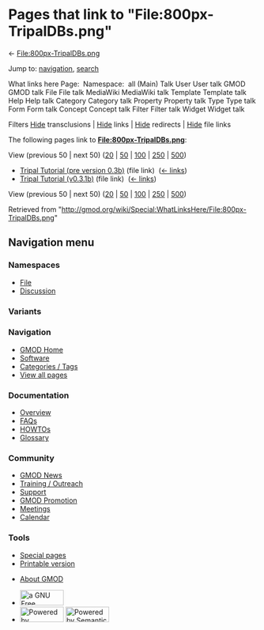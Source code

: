 <div id="mw-page-base" class="noprint">

</div>

<div id="mw-head-base" class="noprint">

</div>

<div id="content" class="mw-body" role="main">

<span id="top"></span>

<div id="mw-js-message" style="display:none;">

</div>



# <span dir="auto">Pages that link to "File:800px-TripalDBs.png"</span>

<div id="bodyContent">

<div id="contentSub">

←
[File:800px-TripalDBs.png](/wiki/File:800px-TripalDBs.png "File:800px-TripalDBs.png")

</div>

<div id="jump-to-nav" class="mw-jump">

Jump to: [navigation](#mw-navigation), [search](#p-search)

</div>

<div id="mw-content-text">

What links here Page:  Namespace:  all (Main) Talk User User talk GMOD
GMOD talk File File talk MediaWiki MediaWiki talk Template Template talk
Help Help talk Category Category talk Property Property talk Type Type
talk Form Form talk Concept Concept talk Filter Filter talk Widget
Widget talk

Filters
[Hide](/mediawiki/index.php?title=Special:WhatLinksHere/File:800px-TripalDBs.png&hidetrans=1 "Special:WhatLinksHere/File:800px-TripalDBs.png")
transclusions \|
[Hide](/mediawiki/index.php?title=Special:WhatLinksHere/File:800px-TripalDBs.png&hidelinks=1 "Special:WhatLinksHere/File:800px-TripalDBs.png")
links \|
[Hide](/mediawiki/index.php?title=Special:WhatLinksHere/File:800px-TripalDBs.png&hideredirs=1 "Special:WhatLinksHere/File:800px-TripalDBs.png")
redirects \|
[Hide](/mediawiki/index.php?title=Special:WhatLinksHere/File:800px-TripalDBs.png&hideimages=1 "Special:WhatLinksHere/File:800px-TripalDBs.png")
file links

The following pages link to
**[File:800px-TripalDBs.png](/wiki/File:800px-TripalDBs.png "File:800px-TripalDBs.png")**:

View (previous 50 \| next 50)
([20](/mediawiki/index.php?title=Special:WhatLinksHere/File:800px-TripalDBs.png&limit=20 "Special:WhatLinksHere/File:800px-TripalDBs.png")
\|
[50](/mediawiki/index.php?title=Special:WhatLinksHere/File:800px-TripalDBs.png&limit=50 "Special:WhatLinksHere/File:800px-TripalDBs.png")
\|
[100](/mediawiki/index.php?title=Special:WhatLinksHere/File:800px-TripalDBs.png&limit=100 "Special:WhatLinksHere/File:800px-TripalDBs.png")
\|
[250](/mediawiki/index.php?title=Special:WhatLinksHere/File:800px-TripalDBs.png&limit=250 "Special:WhatLinksHere/File:800px-TripalDBs.png")
\|
[500](/mediawiki/index.php?title=Special:WhatLinksHere/File:800px-TripalDBs.png&limit=500 "Special:WhatLinksHere/File:800px-TripalDBs.png"))

- [Tripal Tutorial (pre version
  0.3b)](/wiki/Tripal_Tutorial_(pre_version_0.3b) "Tripal Tutorial (pre version 0.3b)")
  (file link) ‎ <span class="mw-whatlinkshere-tools">([←
  links](/mediawiki/index.php?title=Special:WhatLinksHere&target=Tripal+Tutorial+%28pre+version+0.3b%29 "Special:WhatLinksHere"))</span>
- [Tripal Tutorial
  (v0.3.1b)](/wiki/Tripal_Tutorial_(v0.3.1b) "Tripal Tutorial (v0.3.1b)")
  (file link) ‎ <span class="mw-whatlinkshere-tools">([←
  links](/mediawiki/index.php?title=Special:WhatLinksHere&target=Tripal+Tutorial+%28v0.3.1b%29 "Special:WhatLinksHere"))</span>

View (previous 50 \| next 50)
([20](/mediawiki/index.php?title=Special:WhatLinksHere/File:800px-TripalDBs.png&limit=20 "Special:WhatLinksHere/File:800px-TripalDBs.png")
\|
[50](/mediawiki/index.php?title=Special:WhatLinksHere/File:800px-TripalDBs.png&limit=50 "Special:WhatLinksHere/File:800px-TripalDBs.png")
\|
[100](/mediawiki/index.php?title=Special:WhatLinksHere/File:800px-TripalDBs.png&limit=100 "Special:WhatLinksHere/File:800px-TripalDBs.png")
\|
[250](/mediawiki/index.php?title=Special:WhatLinksHere/File:800px-TripalDBs.png&limit=250 "Special:WhatLinksHere/File:800px-TripalDBs.png")
\|
[500](/mediawiki/index.php?title=Special:WhatLinksHere/File:800px-TripalDBs.png&limit=500 "Special:WhatLinksHere/File:800px-TripalDBs.png"))

</div>

<div class="printfooter">

Retrieved from
"<http://gmod.org/wiki/Special:WhatLinksHere/File:800px-TripalDBs.png>"

</div>

<div id="catlinks" class="catlinks catlinks-allhidden">

</div>

<div class="visualClear">

</div>

</div>

</div>

<div id="mw-navigation">

## Navigation menu

<div id="mw-head">



<div id="left-navigation">

<div id="p-namespaces" class="vectorTabs" role="navigation"
aria-labelledby="p-namespaces-label">

### Namespaces

- <span id="ca-nstab-image"><a href="/wiki/File:800px-TripalDBs.png" accesskey="c"
  title="View the file page [c]">File</a></span>
- <span id="ca-talk"><a
  href="/mediawiki/index.php?title=File_talk:800px-TripalDBs.png&amp;action=edit&amp;redlink=1"
  accesskey="t"
  title="Discussion about the content page [t]">Discussion</a></span>

</div>

<div id="p-variants" class="vectorMenu emptyPortlet" role="navigation"
aria-labelledby="p-variants-label">

### 

### Variants[](#)

<div class="menu">

</div>

</div>

</div>

<div id="right-navigation">





</div>



</div>

</div>

</div>

<div id="mw-panel">

<div id="p-logo" role="banner">

<a href="/wiki/Main_Page"
style="background-image: url(http://gmod.org/images/GMOD-cogs.png);"
title="Visit the main page"></a>

</div>

<div id="p-Navigation" class="portal" role="navigation"
aria-labelledby="p-Navigation-label">

### Navigation

<div class="body">

- <span id="n-GMOD-Home">[GMOD Home](/wiki/Main_Page)</span>
- <span id="n-Software">[Software](/wiki/GMOD_Components)</span>
- <span id="n-Categories-.2F-Tags">[Categories /
  Tags](/wiki/Categories)</span>
- <span id="n-View-all-pages">[View all
  pages](/wiki/Special:AllPages)</span>

</div>

</div>

<div id="p-Documentation" class="portal" role="navigation"
aria-labelledby="p-Documentation-label">

### Documentation

<div class="body">

- <span id="n-Overview">[Overview](/wiki/Overview)</span>
- <span id="n-FAQs">[FAQs](/wiki/Category:FAQ)</span>
- <span id="n-HOWTOs">[HOWTOs](/wiki/Category:HOWTO)</span>
- <span id="n-Glossary">[Glossary](/wiki/Glossary)</span>

</div>

</div>

<div id="p-Community" class="portal" role="navigation"
aria-labelledby="p-Community-label">

### Community

<div class="body">

- <span id="n-GMOD-News">[GMOD News](/wiki/GMOD_News)</span>
- <span id="n-Training-.2F-Outreach">[Training /
  Outreach](/wiki/Training_and_Outreach)</span>
- <span id="n-Support">[Support](/wiki/Support)</span>
- <span id="n-GMOD-Promotion">[GMOD
  Promotion](/wiki/GMOD_Promotion)</span>
- <span id="n-Meetings">[Meetings](/wiki/Meetings)</span>
- <span id="n-Calendar">[Calendar](/wiki/Calendar)</span>

</div>

</div>

<div id="p-tb" class="portal" role="navigation"
aria-labelledby="p-tb-label">

### Tools

<div class="body">

- <span id="t-specialpages"><a href="/wiki/Special:SpecialPages" accesskey="q"
  title="A list of all special pages [q]">Special pages</a></span>
- <span id="t-print"><a
  href="/mediawiki/index.php?title=Special:WhatLinksHere/File:800px-TripalDBs.png&amp;printable=yes"
  rel="alternate" accesskey="p"
  title="Printable version of this page [p]">Printable version</a></span>

</div>

</div>

</div>

</div>

<div id="footer" role="contentinfo">

- <span id="footer-places-about">[About
  GMOD](/wiki/GMOD:About "GMOD:About")</span>

<!-- -->

- <span id="footer-copyrightico">[<img src="http://www.gnu.org/graphics/gfdl-logo-small.png" width="88"
  height="31" alt="a GNU Free Documentation License" />](http://www.gnu.org/licenses/fdl-1.3.html)</span>
- <span id="footer-poweredbyico">[<img src="/mediawiki/skins/common/images/poweredby_mediawiki_88x31.png"
  width="88" height="31" alt="Powered by MediaWiki" />](//www.mediawiki.org/)
  [<img
  src="/mediawiki/extensions/SemanticMediaWiki/includes/../resources/images/smw_button.png"
  width="88" height="31" alt="Powered by Semantic MediaWiki" />](https://www.semantic-mediawiki.org/wiki/Semantic_MediaWiki)</span>

<div style="clear:both">

</div>

</div>
